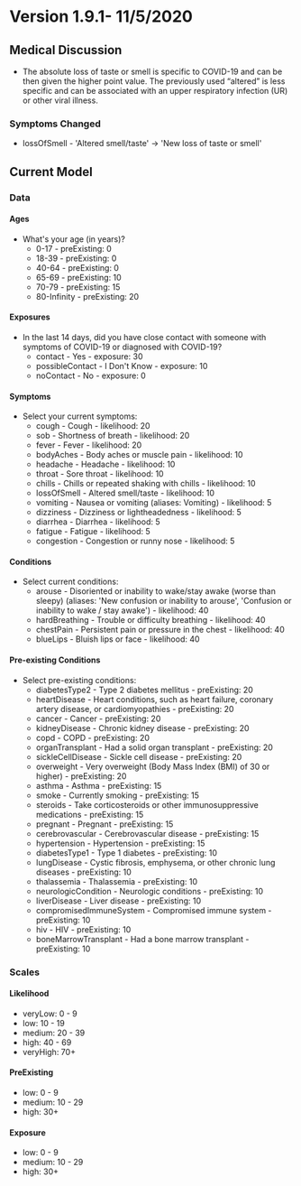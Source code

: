 # Version 1.9.1- 11/5/2020

## Medical Discussion

- The absolute loss of taste or smell is specific to COVID-19 and can be then given the higher point value. The previously used “altered” is less specific and can be associated with an upper respiratory infection (UR) or other viral illness.

### Symptoms Changed

- lossOfSmell - 'Altered smell/taste' -> 'New loss of taste or smell'

## Current Model

### Data

#### Ages

- What's your age (in years)?
  - 0-17 - preExisting: 0
  - 18-39 - preExisting: 0
  - 40-64 - preExisting: 0
  - 65-69 - preExisting: 10
  - 70-79 - preExisting: 15
  - 80-Infinity - preExisting: 20

#### Exposures

- In the last 14 days, did you have close contact with someone with symptoms of COVID-19 or diagnosed with COVID-19?
  - contact - Yes - exposure: 30
  - possibleContact - I Don't Know - exposure: 10
  - noContact - No - exposure: 0

#### Symptoms

- Select your current symptoms:
  - cough - Cough - likelihood: 20
  - sob - Shortness of breath - likelihood: 20
  - fever - Fever - likelihood: 20
  - bodyAches - Body aches or muscle pain - likelihood: 10
  - headache - Headache - likelihood: 10
  - throat - Sore throat - likelihood: 10
  - chills - Chills or repeated shaking with chills - likelihood: 10
  - lossOfSmell - Altered smell/taste - likelihood: 10
  - vomiting - Nausea or vomiting (aliases: Vomiting) - likelihood: 5
  - dizziness - Dizziness or lightheadedness - likelihood: 5
  - diarrhea - Diarrhea - likelihood: 5
  - fatigue - Fatigue - likelihood: 5
  - congestion - Congestion or runny nose - likelihood: 5

#### Conditions

- Select current conditions:
  - arouse - Disoriented or inability to wake/stay awake (worse than sleepy) (aliases: 'New confusion or inability to arouse', 'Confusion or inability to wake / stay awake') - likelihood: 40
  - hardBreathing - Trouble or difficulty breathing - likelihood: 40
  - chestPain - Persistent pain or pressure in the chest - likelihood: 40
  - blueLips - Bluish lips or face - likelihood: 40

#### Pre-existing Conditions

- Select pre-existing conditions:
  - diabetesType2 - Type 2 diabetes mellitus - preExisting: 20
  - heartDisease - Heart conditions, such as heart failure, coronary artery disease, or cardiomyopathies - preExisting: 20
  - cancer - Cancer - preExisting: 20
  - kidneyDisease - Chronic kidney disease - preExisting: 20
  - copd - COPD - preExisting: 20
  - organTransplant - Had a solid organ transplant - preExisting: 20
  - sickleCellDisease - Sickle cell disease - preExisting: 20
  - overweight - Very overweight (Body Mass Index (BMI) of 30 or higher) - preExisting: 20
  - asthma - Asthma - preExisting: 15
  - smoke - Currently smoking - preExisting: 15
  - steroids - Take corticosteroids or other immunosuppressive medications - preExisting: 15
  - pregnant - Pregnant - preExisting: 15
  - cerebrovascular - Cerebrovascular disease - preExisting: 15
  - hypertension - Hypertension - preExisting: 15
  - diabetesType1 - Type 1 diabetes - preExisting: 10
  - lungDisease - Cystic fibrosis, emphysema, or other chronic lung diseases - preExisting: 10
  - thalassemia - Thalassemia - preExisting: 10
  - neurologicCondition - Neurologic conditions - preExisting: 10
  - liverDisease - Liver disease - preExisting: 10
  - compromisedImmuneSystem - Compromised immune system - preExisting: 10
  - hiv - HIV - preExisting: 10
  - boneMarrowTransplant - Had a bone marrow transplant - preExisting: 10

### Scales

#### Likelihood

- veryLow: 0 - 9
- low: 10 - 19
- medium: 20 - 39
- high: 40 - 69
- veryHigh: 70+

#### PreExisting

- low: 0 - 9
- medium: 10 - 29
- high: 30+

#### Exposure

- low: 0 - 9
- medium: 10 - 29
- high: 30+
